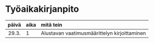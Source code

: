 # Työaikakirjanpito

| päivä | aika | mitä tein |
| :----:|:-----| :-----|
|29.3. | 1 | Alustavan vaatimusmäärittelyn kirjoittaminen |